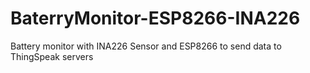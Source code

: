 # BaterryMonitor-ESP8266-INA226
Battery monitor with INA226 Sensor and ESP8266 to send data to ThingSpeak servers
